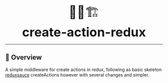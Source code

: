 <div style="font-size: 40px;display: flex;flex-direction: column;align-items: center;">
  <div>👷‍♂️🏗️</div>
  <span style="font-weight: 700">create-action-redux<span>
</div>
<hr />

## 📖 Overview
A simple middleware for create actions in redux, following as basic skeleton <a href="https://github.com/infinitered/reduxsauce">reduxsauce</a> createActions however with several changes and simpler.
